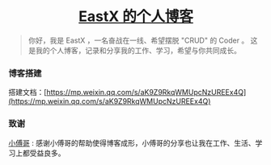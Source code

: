 <h1 align="center">
    <a href="https://github.com/EastX">
        EastX 的个人博客
    </a>
</h1>

> 你好，我是 EastX ，一名奋战在一线、希望摆脱 "CRUD" 的 Coder 。
> 这是我的个人博客，记录和分享我的工作、学习，希望与你共同成长。

### 博客搭建 

搭建文档：[https://mp.weixin.qq.com/s/aK9Z9RkqWMUpcNzUREEx4Q](https://mp.weixin.qq.com/s/aK9Z9RkqWMUpcNzUREEx4Q)

### 致谢

[小傅哥](https://bugstack.cn/) : 感谢小傅哥的帮助使得博客成形，小傅哥的分享也让我在工作、生活、学习上都受益良多。

